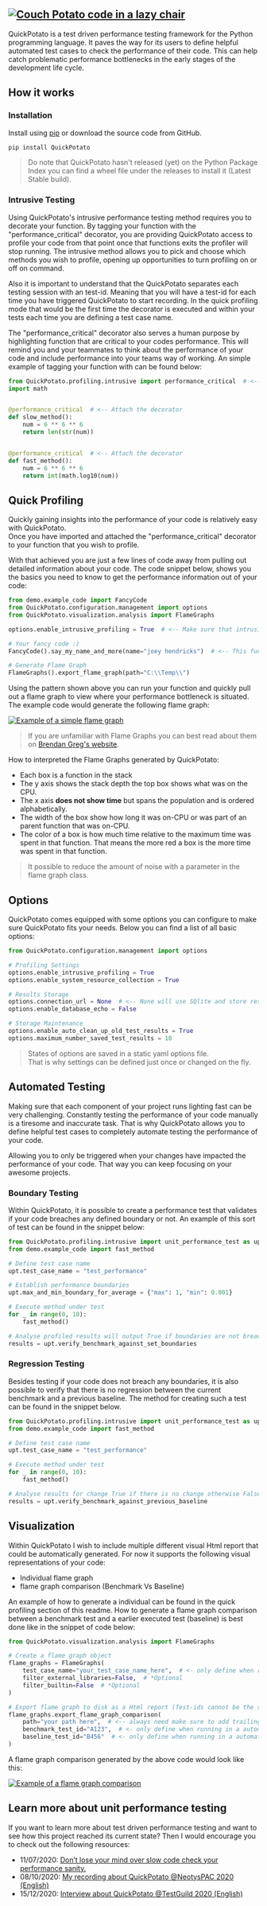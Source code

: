 [![Couch Potato code in a lazy chair](/images/banner-with-text.jpg "Slow Potato Code")](https://github.com/JoeyHendricks/python-unit-level-performance-testing/blob/master/images/banner-with-text.jpg?raw=true)
---

QuickPotato is a test driven performance testing framework for the Python programming language.
It paves the way for its users to define helpful automated test cases to check the performance of their code. 
This can help catch problematic performance bottlenecks in the early stages of the development life cycle.

## How it works

### Installation

Install using [pip](https://pip.pypa.io/en/stable/) or download the source code from GitHub.
```bash
pip install QuickPotato
```
> Do note that QuickPotato hasn't released (yet) on the Python Package Index
> you can find a wheel file under the releases to install it (Latest Stable build). 

### Intrusive Testing

Using QuickPotato's intrusive performance testing method requires you to decorate your function. 
By tagging your function with the "performance_critical" decorator, you are providing QuickPotato access to profile
your code from that point once that functions exits the profiler will stop running.
The intrusive method allows you to pick and choose which methods you wish to profile, opening up opportunities
to turn profiling on or off on command.

Also it is important to understand that the QuickPotato separates each testing session with an test-id. 
Meaning that you will have a test-id for each time you have triggered QuickPotato to start recording.
In the quick profiling mode that would be the first time the decorator is executed and 
within your tests each time you are defining a test case name.   

The "performance_critical" decorator also serves a human purpose by highlighting function 
that are critical to your codes performance. This will remind you and your teammates to think about 
the performance of your code and include performance into your teams way of working.
An simple example of tagging your function with can be found below:

```python
from QuickPotato.profiling.intrusive import performance_critical  # <-- Import the decorator
import math


@performance_critical  # <-- Attach the decorator
def slow_method():
    num = 6 ** 6 ** 6
    return len(str(num))


@performance_critical  # <-- Attach the decorator
def fast_method():
    num = 6 ** 6 ** 6
    return int(math.log10(num))
```

## Quick Profiling 

Quickly gaining insights into the performance of your code is relatively easy with QuickPotato.  
Once you have imported and attached the "performance_critical" decorator to your function that you wish to profile.

With that achieved you are just a few lines of code away from pulling out detailed information about your code.
The code snippet below, shows you the basics you need to know to get the performance information out of your code:

```python
from demo.example_code import FancyCode
from QuickPotato.configuration.management import options
from QuickPotato.visualization.analysis import FlameGraphs

options.enable_intrusive_profiling = True  # <-- Make sure that intrusive profiling is enabled

# Your fancy code :)
FancyCode().say_my_name_and_more(name="joey hendricks")  # <-- This function is decorated

# Generate Flame Graph
FlameGraphs().export_flame_graph(path="C:\\Temp\\")
```
Using the pattern shown above you can run your function and quickly pull out a flame graph to 
view where your performance bottleneck is situated. 
The example code would generate the following flame graph:

[![Example of a simple flame graph](/images/fancy_code_flame_graph.svg "flame graph simple")](
https://raw.githubusercontent.com/JoeyHendricks/python-unit-level-performance-testing/95132b0a0ebd61f57deb7ec2197d01e5c0d4829f/images/fancy_code_flame_graph.svg)

> If you are unfamiliar with Flame Graphs you can best read about them on [Brendan Greg's website](http://www.brendangregg.com/flamegraphs.html).

How to interpreted the Flame Graphs generated by QuickPotato:

- Each box is a function in the stack
- The y axis shows the stack depth the top box shows what was on the CPU.
- The x axis **does not show time** but spans the population and is ordered alphabetically.
- The width of the box show how long it was on-CPU or was part of an parent function that was on-CPU.
- The color of a box is how much time relative to the maximum time was spent in that function. That means the more red a box is the more time was spent in that function.

> It possible to reduce the amount of noise with a parameter in the flame graph class. 


## Options

QuickPotato comes equipped with some options you can configure to make sure QuickPotato fits your needs.
Below you can find a list of all basic options:

```python
from QuickPotato.configuration.management import options

# Profiling Settings
options.enable_intrusive_profiling = True 
options.enable_system_resource_collection = True

# Results Storage
options.connection_url = None  # <-- None will use SQlite and store results in Temp directory
options.enable_database_echo = False

# Storage Maintenance 
options.enable_auto_clean_up_old_test_results = True
options.maximum_number_saved_test_results = 10

```

> States of options are saved in a static yaml options file.  
> That is why settings can be defined just once or changed on the fly. 

## Automated Testing

Making sure that each component of your project runs lighting fast can be very challenging. 
Constantly testing the performance of your code manually is a tiresome and inaccurate task. 
That is why QuickPotato allows you to define helpful test cases to completely automate testing the performance of your code.

Allowing you to only be triggered when your changes have impacted the performance of your code.
That way you can keep focusing on your awesome projects.  

### Boundary Testing

Within QuickPotato, it is possible to create a performance test that validates if 
your code breaches any defined boundary or not.
An example of this sort of test can be found in the snippet below: 

```python
from QuickPotato.profiling.intrusive import unit_performance_test as upt
from demo.example_code import fast_method

# Define test case name
upt.test_case_name = "test_performance"

# Establish performance boundaries
upt.max_and_min_boundary_for_average = {"max": 1, "min": 0.001}

# Execute method under test
for _ in range(0, 10):
    fast_method()

# Analyse profiled results will output True if boundaries are not breached otherwise False
results = upt.verify_benchmark_against_set_boundaries
```
### Regression Testing

Besides testing if your code does not breach any boundaries, it is also possible to verify that there is no regression 
between the current benchmark and a previous baseline.
The method for creating such a test can be found in the snippet below.

```python
from QuickPotato.profiling.intrusive import unit_performance_test as upt
from demo.example_code import fast_method

# Define test case name
upt.test_case_name = "test_performance"

# Execute method under test
for _ in range(0, 10):
    fast_method()

# Analyse results for change True if there is no change otherwise False
results = upt.verify_benchmark_against_previous_baseline
```
## Visualization

Within QuickPotato I wish to include multiple different visual Html report that could be automatically generated.
For now it supports the following visual representations of your code:

- Individual flame graph
- flame graph comparison (Benchmark Vs Baseline)  

An example of how to generate a individual can be found in the quick profiling section of this readme.
How to generate a flame graph comparison between a benchmark test and a earlier executed test (baseline)
is best done like in the snippet of code below:

```python
from QuickPotato.visualization.analysis import FlameGraphs

# Create a flame graph object
flame_graphs = FlameGraphs(
    test_case_name="your_test_case_name_here",  # <- only define when running in a automated test
    filter_external_libraries=False,  # *Optional
    filter_builtin=False  # *Optional
)

# Export flame graph to disk as a Html report (Test-ids cannot be the same)
flame_graphs.export_flame_graph_comparison(
    path="your path here",  # <-- always need make sure to add trailing // or /
    benchmark_test_id="A123",  # <- only define when running in a automated test
    baseline_test_id="B456"  # <- only define when running in a automated test
)
``` 
A flame graph comparison generated by the above code would look like this: 

[![Example of a flame graph comparison](/images/flame-graphs-html-comparison.png "flame graph comparison")](
https://github.com/JoeyHendricks/QuickPotato/blob/master/images/flame-graphs-html-comparison.png)

## Learn more about unit performance testing

If you want to learn more about test driven performance testing and want to 
see how this project reached its current state? 
Then I would encourage you to check out the following resources:

- 11/07/2020: [Don’t lose your mind over slow code check your performance sanity.](https://www.linkedin.com/pulse/dont-lose-your-mind-over-slow-code-check-performance-sanity-joey/) 
- 08/10/2020: [My recording about QuickPotato @NeotysPAC 2020 (English)](https://www.youtube.com/watch?v=AWlhalEywEw) 
- 15/12/2020: [Interview about QuickPotato @TestGuild 2020 (English)](https://testguild.com/podcast/performance/p56-joey/)